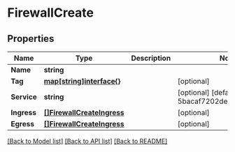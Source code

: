 # FirewallCreate

## Properties

Name | Type | Description | Notes
------------ | ------------- | ------------- | -------------
**Name** | **string** |  | 
**Tag** | [**map[string]interface{}**](.md) |  | [optional] 
**Service** | **string** |  | [optional] [default to 5bacaf7202deee0c100eda3b]
**Ingress** | [**[]FirewallCreateIngress**](firewall_create_ingress.md) |  | [optional] 
**Egress** | [**[]FirewallCreateIngress**](firewall_create_ingress.md) |  | [optional] 

[[Back to Model list]](../README.md#documentation-for-models) [[Back to API list]](../README.md#documentation-for-api-endpoints) [[Back to README]](../README.md)


